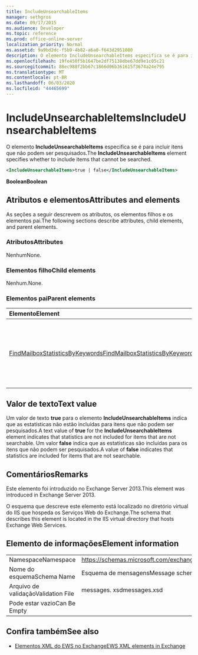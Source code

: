 ```yaml
---
title: IncludeUnsearchableItems
manager: sethgros
ms.date: 09/17/2015
ms.audience: Developer
ms.topic: reference
ms.prod: office-online-server
localization_priority: Normal
ms.assetid: 9a9bd2dc-f5b9-4b82-a6a0-f643d2951080
description: O elemento IncludeUnsearchableItems especifica se é para incluir itens que não podem ser pesquisados.
ms.openlocfilehash: 19fe450f5b1647be2df75138dbe67dd9e1c05c21
ms.sourcegitcommit: 88ec988f2bb67c1866d06b361615f3674a24e795
ms.translationtype: MT
ms.contentlocale: pt-BR
ms.lasthandoff: 06/03/2020
ms.locfileid: "44465699"
---
```

# <a name="includeunsearchableitems"></a><span data-ttu-id="b654c-103">IncludeUnsearchableItems</span><span class="sxs-lookup"><span data-stu-id="b654c-103">IncludeUnsearchableItems</span></span>

<span data-ttu-id="b654c-104">O elemento **IncludeUnsearchableItems** especifica se é para incluir itens que não podem ser pesquisados.</span><span class="sxs-lookup"><span data-stu-id="b654c-104">The **IncludeUnsearchableItems** element specifies whether to include items that cannot be searched.</span></span> 
  
```XML
<IncludeUnsearchableItems>true | false</IncludeUnsearchableItems>
```

 <span data-ttu-id="b654c-105">**Boolean**</span><span class="sxs-lookup"><span data-stu-id="b654c-105">**Boolean**</span></span>
## <a name="attributes-and-elements"></a><span data-ttu-id="b654c-106">Atributos e elementos</span><span class="sxs-lookup"><span data-stu-id="b654c-106">Attributes and elements</span></span>

<span data-ttu-id="b654c-107">As seções a seguir descrevem os atributos, os elementos filhos e os elementos pai.</span><span class="sxs-lookup"><span data-stu-id="b654c-107">The following sections describe attributes, child elements, and parent elements.</span></span>
  
### <a name="attributes"></a><span data-ttu-id="b654c-108">Atributos</span><span class="sxs-lookup"><span data-stu-id="b654c-108">Attributes</span></span>

<span data-ttu-id="b654c-109">Nenhum</span><span class="sxs-lookup"><span data-stu-id="b654c-109">None.</span></span>
  
### <a name="child-elements"></a><span data-ttu-id="b654c-110">Elementos filho</span><span class="sxs-lookup"><span data-stu-id="b654c-110">Child elements</span></span>

<span data-ttu-id="b654c-111">Nenhum.</span><span class="sxs-lookup"><span data-stu-id="b654c-111">None.</span></span>
  
### <a name="parent-elements"></a><span data-ttu-id="b654c-112">Elementos pai</span><span class="sxs-lookup"><span data-stu-id="b654c-112">Parent elements</span></span>

|<span data-ttu-id="b654c-113">**Elemento**</span><span class="sxs-lookup"><span data-stu-id="b654c-113">**Element**</span></span>|<span data-ttu-id="b654c-114">**Descrição**</span><span class="sxs-lookup"><span data-stu-id="b654c-114">**Description**</span></span>|
|:-----|:-----|
|[<span data-ttu-id="b654c-115">FindMailboxStatisticsByKeywords</span><span class="sxs-lookup"><span data-stu-id="b654c-115">FindMailboxStatisticsByKeywords</span></span>](findmailboxstatisticsbykeywords.md) <br/> |<span data-ttu-id="b654c-116">Especifica uma solicitação para pesquisar estatísticas de caixa de correio por palavra-chave.</span><span class="sxs-lookup"><span data-stu-id="b654c-116">Specifies a request to search for mailbox statistics by keyword.</span></span>  <br/> |
   
## <a name="text-value"></a><span data-ttu-id="b654c-117">Valor de texto</span><span class="sxs-lookup"><span data-stu-id="b654c-117">Text value</span></span>

<span data-ttu-id="b654c-118">Um valor de texto **true** para o elemento **IncludeUnsearchableItems** indica que as estatísticas não estão incluídas para itens que não podem ser pesquisados.</span><span class="sxs-lookup"><span data-stu-id="b654c-118">A text value of **true** for the **IncludeUnsearchableItems** element indicates that statistics are not included for items that are not searchable.</span></span> <span data-ttu-id="b654c-119">Um valor **false** indica que as estatísticas são incluídas para os itens que não podem ser pesquisados.</span><span class="sxs-lookup"><span data-stu-id="b654c-119">A value of **false** indicates that statistics are included for items that are not searchable.</span></span> 
  
## <a name="remarks"></a><span data-ttu-id="b654c-120">Comentários</span><span class="sxs-lookup"><span data-stu-id="b654c-120">Remarks</span></span>

<span data-ttu-id="b654c-121">Este elemento foi introduzido no Exchange Server 2013.</span><span class="sxs-lookup"><span data-stu-id="b654c-121">This element was introduced in Exchange Server 2013.</span></span>
  
<span data-ttu-id="b654c-122">O esquema que descreve este elemento está localizado no diretório virtual do IIS que hospeda os Serviços Web do Exchange.</span><span class="sxs-lookup"><span data-stu-id="b654c-122">The schema that describes this element is located in the IIS virtual directory that hosts Exchange Web Services.</span></span>
  
## <a name="element-information"></a><span data-ttu-id="b654c-123">Elemento de informações</span><span class="sxs-lookup"><span data-stu-id="b654c-123">Element information</span></span>

|||
|:-----|:-----|
|<span data-ttu-id="b654c-124">Namespace</span><span class="sxs-lookup"><span data-stu-id="b654c-124">Namespace</span></span>  <br/> |https://schemas.microsoft.com/exchange/services/2006/messages  <br/> |
|<span data-ttu-id="b654c-125">Nome do esquema</span><span class="sxs-lookup"><span data-stu-id="b654c-125">Schema Name</span></span>  <br/> |<span data-ttu-id="b654c-126">Esquema de mensagens</span><span class="sxs-lookup"><span data-stu-id="b654c-126">Message schema</span></span>  <br/> |
|<span data-ttu-id="b654c-127">Arquivo de validação</span><span class="sxs-lookup"><span data-stu-id="b654c-127">Validation File</span></span>  <br/> |<span data-ttu-id="b654c-128">messages. xsd</span><span class="sxs-lookup"><span data-stu-id="b654c-128">messages.xsd</span></span>  <br/> |
|<span data-ttu-id="b654c-129">Pode estar vazio</span><span class="sxs-lookup"><span data-stu-id="b654c-129">Can Be Empty</span></span>  <br/> ||
   
## <a name="see-also"></a><span data-ttu-id="b654c-130">Confira também</span><span class="sxs-lookup"><span data-stu-id="b654c-130">See also</span></span>



- [<span data-ttu-id="b654c-131">Elementos XML do EWS no Exchange</span><span class="sxs-lookup"><span data-stu-id="b654c-131">EWS XML elements in Exchange</span></span>](ews-xml-elements-in-exchange.md)

